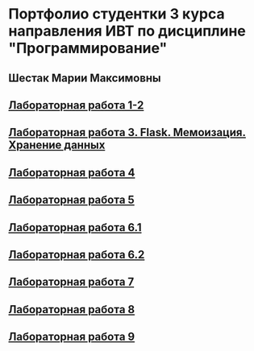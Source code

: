 # Портфолио студентки 3 курса направления ИВТ по дисциплине "Программирование" 
## Шестак Марии Максимовны 

## [Лабораторная работа 1-2](https://replit.com/@tmar8/PROG6-LR1-2#main.py)
## [Лабораторная работа 3. Flask. Мемоизация. Хранение данных](https://replit.com/@tmar8/PROG6-LR3)
## [Лабораторная работа 4](https://colab.research.google.com/drive/1DGrSXPePziX8TVGxwVntABwpYngO7akZ?usp=sharing)
## [Лабораторная работа 5](https://colab.research.google.com/drive/1DGrSXPePziX8TVGxwVntABwpYngO7akZ?usp=sharing)
## [Лабораторная работа 6.1](https://colab.research.google.com/drive/10roIrRv3TBRLEqnk11HRn2uyL2OA2BlY?usp=sharing)
## [Лабораторная работа 6.2](https://colab.research.google.com/drive/1h9Tg1qRyY_d34zcvCl70FyVCqkfLLLD1?usp=sharing)
## [Лабораторная работа 7](https://colab.research.google.com/drive/1U_689NBgDPFd-MZMwzPNfM9SI45R8r5M?usp=sharing)
## [Лабораторная работа 8](https://drive.google.com/file/d/1H-m86Wdk2we-Tb5y_TloB8XbStZ159xi/view?usp=sharing)
## [Лабораторная работа 9](https://drive.google.com/file/d/18e3IktaOQrVitmhUl1yfWgx3CrvUruMH/view?usp=sharing)


